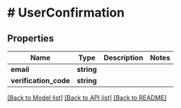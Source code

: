 # # UserConfirmation

## Properties

Name | Type | Description | Notes
------------ | ------------- | ------------- | -------------
**email** | **string** |  |
**verification_code** | **string** |  |

[[Back to Model list]](../../README.md#models) [[Back to API list]](../../README.md#endpoints) [[Back to README]](../../README.md)
